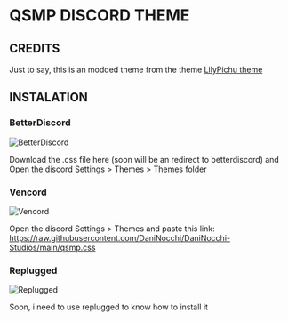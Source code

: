 # QSMP DISCORD THEME


## CREDITS
Just to say, this is an modded theme from the theme [LilyPichu theme](https://betterdiscord.app/theme/LilyPichu)

## INSTALATION
### BetterDiscord
![BetterDiscord](https://im5.ezgif.com/tmp/ezgif-5-6798232a71.png)

Download the .css file here (soon will be an redirect to betterdiscord) and Open the discord Settings > Themes > Themes folder

### Vencord
![Vencord](https://im5.ezgif.com/tmp/ezgif-5-ffe02c028c.png)

Open the discord Settings > Themes and paste this link: https://raw.githubusercontent.com/DaniNocchi/DaniNocchi-Studios/main/qsmp.css

### Replugged
![Replugged](https://im2.ezgif.com/tmp/ezgif-2-8e13d714b4.png)

Soon, i need to use replugged to know how to install it
